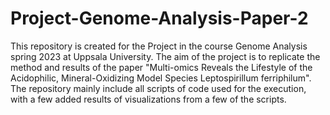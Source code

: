 # Project-Genome-Analysis-Paper-2
This repository is created for the Project in the course Genome Analysis spring 2023 at Uppsala University. The aim of the
 project is to replicate the method and results of the paper "Multi-omics Reveals the Lifestyle of the Acidophilic, Mineral-Oxidizing Model Species Leptospirillum ferriphilum". The repository mainly include all scripts of code used for the
execution, with a few added results of visualizations from a few of the scripts. 
